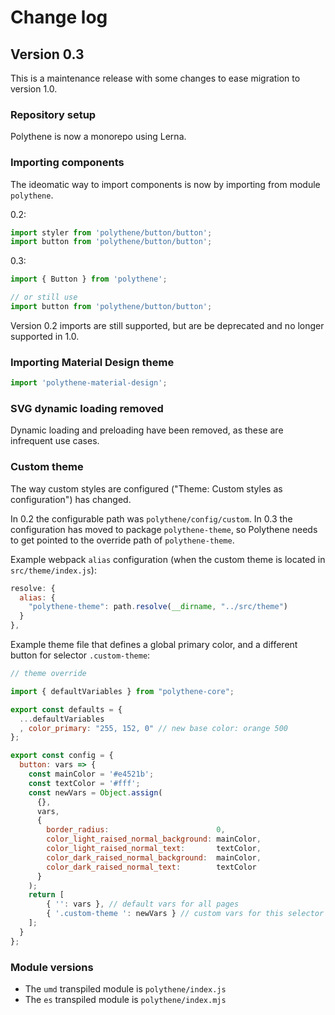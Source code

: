 # Change log

## Version 0.3

This is a maintenance release with some changes to ease migration to version 1.0.


### Repository setup

Polythene is now a monorepo using Lerna.


### Importing components 

The ideomatic way to import components is now by importing from module `polythene`. 

0.2:

```javascript
import styler from 'polythene/button/button';
import button from 'polythene/button/button';
```

0.3:

```javascript
import { Button } from 'polythene';

// or still use
import button from 'polythene/button/button';
```

Version 0.2 imports are still supported, but are be deprecated and no longer supported in 1.0.


### Importing Material Design theme

```javascript
import 'polythene-material-design';
```


### SVG dynamic loading removed

Dynamic loading and preloading have been removed, as these are infrequent use cases.


### Custom theme

The way custom styles are configured ("Theme: Custom styles as configuration") has changed.

In 0.2 the configurable path was `polythene/config/custom`. In 0.3 the configuration has moved to package `polythene-theme`, so Polythene needs to get pointed to the override path of `polythene-theme`.

Example webpack `alias` configuration (when the custom theme is located in `src/theme/index.js`):

```javascript
resolve: {
  alias: {
    "polythene-theme": path.resolve(__dirname, "../src/theme")
  }
},
```

Example theme file that defines a global primary color, and a different button for selector `.custom-theme`:

```javascript
// theme override

import { defaultVariables } from "polythene-core";

export const defaults = {
  ...defaultVariables
  , color_primary: "255, 152, 0" // new base color: orange 500
};

export const config = {
  button: vars => {
    const mainColor = '#e4521b';
    const textColor = '#fff';
    const newVars = Object.assign(
      {},
      vars,
      {
        border_radius:                        0,
        color_light_raised_normal_background: mainColor,
        color_light_raised_normal_text:       textColor,
        color_dark_raised_normal_background:  mainColor,
        color_dark_raised_normal_text:        textColor
      }
    );
    return [
        { '': vars }, // default vars for all pages
        { '.custom-theme ': newVars } // custom vars for this selector
    ];
  }
};
```




### Module versions

* The `umd` transpiled module is `polythene/index.js`
* The `es` transpiled module is `polythene/index.mjs`
